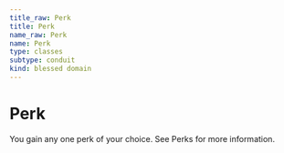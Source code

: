 ```yaml
---
title_raw: Perk
title: Perk
name_raw: Perk
name: Perk
type: classes
subtype: conduit
kind: blessed domain
---
```


# Perk

You gain any one perk of your choice. See Perks for more information.
